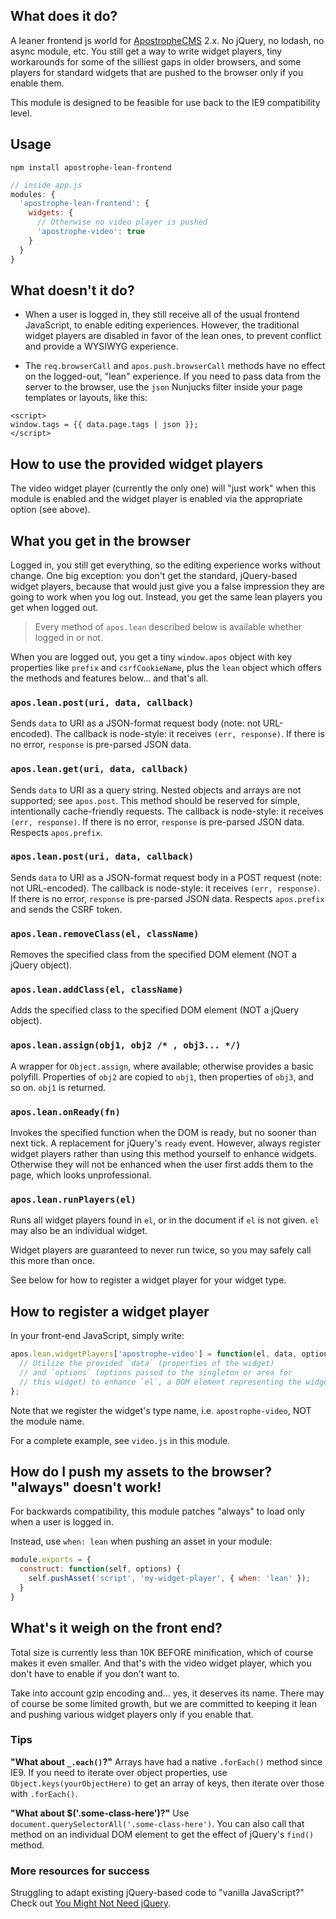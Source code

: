 ## What does it do?

A leaner frontend js world for [ApostropheCMS](https://apostrophecms.org) 2.x. No jQuery, no lodash, no async module, etc. You still get a way to write widget players, tiny workarounds for some of the silliest gaps in older browsers, and some players for standard widgets that are pushed to the browser only if you enable them.

This module is designed to be feasible for use back to the IE9 compatibility level.

## Usage

```
npm install apostrophe-lean-frontend
```

```javascript
// inside app.js
modules: {
  'apostrophe-lean-frontend': {
    widgets: {
      // Otherwise no video player is pushed
      'apostrophe-video': true
    }
  }
}
```

## What doesn't it do?

* When a user is logged in, they still receive all of the usual frontend JavaScript, to enable editing experiences. However, the traditional widget players are disabled in favor of the lean ones, to prevent conflict and provide a WYSIWYG experience.

* The `req.browserCall` and `apos.push.browserCall` methods have no effect on the logged-out, "lean" experience. If you need to pass data from the server to the browser, use the `json` Nunjucks filter inside your page templates or layouts, like this:

```
<script>
window.tags = {{ data.page.tags | json }};
</script>
```

## How to use the provided widget players

The video widget player (currently the only one) will "just work" when this module is enabled and the widget player is enabled via the appropriate option (see above).

## What you get in the browser

Logged in, you still get everything, so the editing experience works without change. One big exception: you don't get the standard, jQuery-based widget players, because that would just give you a false impression they are going to work when you log out. Instead, you get the same lean players you get when logged out.

> Every method of `apos.lean` described below is available whether logged in or not.

When you are logged out, you get a tiny `window.apos` object with key properties like `prefix` and `csrfCookieName`, plus the `lean` object which offers the methods and features below... and that's all.

### `apos.lean.post(uri, data, callback)`

Sends `data` to URI as a JSON-format request body (note: not URL-encoded). The callback is node-style: it receives `(err, response)`. If there is no error, `response` is pre-parsed JSON data.


### `apos.lean.get(uri, data, callback)`

Sends `data` to URI as a query string. Nested objects and arrays are not supported; see `apos.post`. This method should be reserved for simple, intentionally cache-friendly requests. The callback is node-style: it receives `(err, response)`. If there is no error, `response` is pre-parsed JSON data. Respects `apos.prefix`.

### `apos.lean.post(uri, data, callback)`

Sends `data` to URI as a JSON-format request body in a POST request (note: not URL-encoded). The callback is node-style: it receives `(err, response)`. If there is no error, `response` is pre-parsed JSON data. Respects `apos.prefix` and sends the CSRF token.

### `apos.lean.removeClass(el, className)`

Removes the specified class from the specified DOM element (NOT a jQuery object).

### `apos.lean.addClass(el, className)`

Adds the specified class to the specified DOM element (NOT a jQuery object).

### `apos.lean.assign(obj1, obj2 /* , obj3... */)`

A wrapper for `Object.assign`, where available; otherwise provides a basic polyfill. Properties of `obj2` are copied to `obj1`, then properties of `obj3`, and so on. `obj1` is returned.

### `apos.lean.onReady(fn)`

Invokes the specified function when the DOM is ready, but no sooner than next tick. A replacement for jQuery's `ready` event. However, always register widget players rather than using this method yourself to enhance widgets. Otherwise they will not be enhanced when the user first adds them to the page, which looks unprofessional.

### `apos.lean.runPlayers(el)`

Runs all widget players found in `el`, or in the document if `el` is not given. `el` may also be an individual widget.

Widget players are guaranteed to never run twice, so you may safely call this more than once.

See below for how to register a widget player for your widget type.

## How to register a widget player

In your front-end JavaScript, simply write:

```javascript
apos.lean.widgetPlayers['apostrophe-video'] = function(el, data, options) {
  // Utilize the provided `data` (properties of the widget)
  // and `options` (options passed to the singleton or area for
  // this widget) to enhance `el`, a DOM element representing the widget
};
```

Note that we register the widget's type name, i.e. `apostrophe-video`, NOT the module name.

For a complete example, see `video.js` in this module.

## How do I push my assets to the browser? "always" doesn't work!

For backwards compatibility, this module patches "always" to load only when a user is logged in.

Instead, use `when: lean` when pushing an asset in your module:

```javascript
module.exports = {
  construct: function(self, options) {
    self.pushAsset('script', 'my-widget-player', { when: 'lean' });
  }
}
```

## What's it weigh on the front end?

Total size is currently less than 10K BEFORE minification, which of course makes it even smaller. And that's with the video widget player, which you don't have to enable if you don't want to.

Take into account gzip encoding and... yes, it deserves its name. There may of course be some limited growth, but we are committed to keeping it lean and pushing various widget players only if you enable that.

### Tips

**"What about `_.each()`?"** Arrays have had a native `.forEach()` method since IE9. If you need to iterate over object properties, use `Object.keys(yourObjectHere)` to get an array of keys, then iterate over those with `.forEach()`.

**"What about $('.some-class-here')?"** Use `document.querySelectorAll('.some-class-here')`. You can also call that method on an individual DOM element to get the effect of jQuery's `find()` method.

### More resources for success

Struggling to adapt existing jQuery-based code to "vanilla JavaScript?" Check out [You Might Not Need jQuery](http://youmightnotneedjquery.com/).
